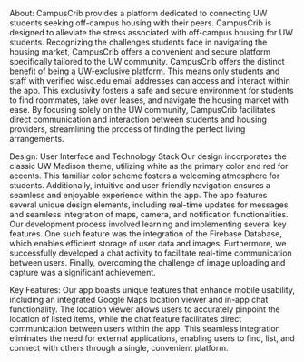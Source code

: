 About:
CampusCrib provides a platform dedicated to connecting UW students seeking off-campus housing with their peers.
CampusCrib is designed to alleviate the stress associated with off-campus housing for UW students. Recognizing the challenges students face in navigating the housing market, CampusCrib offers a convenient and secure platform specifically tailored to the UW community.
CampusCrib offers the distinct benefit of being a UW-exclusive platform. This means only students and staff with verified wisc.edu email addresses can access and interact within the app. This exclusivity fosters a safe and secure environment for students to find roommates, take over leases, and navigate the housing market with ease. By focusing solely on the UW community, CampusCrib facilitates direct communication and interaction between students and housing providers, streamlining the process of finding the perfect living arrangements.

Design: User Interface and Technology Stack
Our design incorporates the classic UW Madison theme, utilizing white as the primary color and red for accents. This familiar color scheme fosters a welcoming atmosphere for students. Additionally, intuitive and user-friendly navigation ensures a seamless and enjoyable experience within the app. 
The app features several unique design elements, including real-time updates for messages and seamless integration of maps, camera, and notification functionalities.
Our development process involved learning and implementing several key features. One such feature was the integration of the Firebase Database, which enables efficient storage of user data and images. Furthermore, we successfully developed a chat activity to facilitate real-time communication between users. Finally, overcoming the challenge of image uploading and capture was a significant achievement.

Key Features: Our app boasts unique features that enhance mobile usability, including an integrated Google Maps location viewer and in-app chat functionality. The location viewer allows users to accurately pinpoint the location of listed items, while the chat feature facilitates direct communication between users within the app. This seamless integration eliminates the need for external applications, enabling users to find, list, and connect with others through a single, convenient platform.
